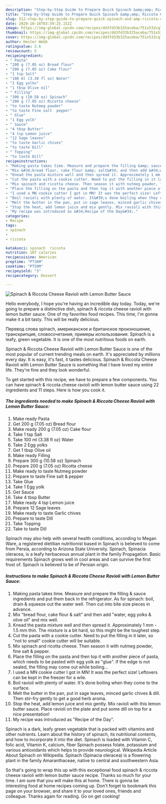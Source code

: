 ```yaml
---
description: "Step-by-Step Guide to Prepare Quick Spinach &amp;amp; Riccota Cheese Ravioli with Lemon Butter Sauce"
title: "Step-by-Step Guide to Prepare Quick Spinach &amp;amp; Riccota Cheese Ravioli with Lemon Butter Sauce"
slug: 512-step-by-step-guide-to-prepare-quick-spinach-and-amp-riccota-cheese-ravioli-with-lemon-butter-sauce
date: 2020-10-16T03:59:25.152Z
image: https://img-global.cpcdn.com/recipes/d43fd33b325aceba/751x532cq70/spinach-riccota-cheese-ravioli-with-lemon-butter-sauce-recipe-main-photo.jpg
thumbnail: https://img-global.cpcdn.com/recipes/d43fd33b325aceba/751x532cq70/spinach-riccota-cheese-ravioli-with-lemon-butter-sauce-recipe-main-photo.jpg
cover: https://img-global.cpcdn.com/recipes/d43fd33b325aceba/751x532cq70/spinach-riccota-cheese-ravioli-with-lemon-butter-sauce-recipe-main-photo.jpg
author: Hester Webb
ratingvalue: 3.6
reviewcount: 5
recipeingredient:
- " Pasta"
- "200 g (7.05 oz) Bread flour"
- "200 g (7.05 oz) Cake flour"
- "1 tsp Salt"
- "100 ml (3.38 fl oz) Water"
- "2 Egg yolks"
- "1 tbsp Olive oil"
- " Filling"
- "300 g (10.58 oz) Spinach"
- "200 g (7.05 oz) Ricotta cheese"
- "to taste Nutmeg powder"
- "to taste Fine salt  pepper"
- " Glue"
- "1 Egg yolk"
- " Sauce"
- "4 tbsp Butter"
- "4 tsp Lemon juice"
- "12 Sage leaves"
- "to taste Garlic chives"
- "to taste Dill"
- " Topping"
- "to taste Dill"
recipeinstructions:
- "Making pasta takes time. Measure and prepare the filling &amp; sauce ingredients and put them back in the refrigerator. As for spinach: boil, drain &amp; squeeze out the water well. Then cut into bite size pieces in advance."
- "Mix &#34;bread flour, cake flour &amp; salt&#34; and then add &#34;water, egg yolks &amp; olive oil&#34; and mix well."
- "Knead the pasta mixture well and then spread it. Approximately 1 mm - 1.5 mm thin. The mixture is a bit hard, so this might be the toughest step."
- "Cut the pasta with a cookie cutter. Need to put the filling in it later, so &#34;not to small&#34; cookie cutter will be suitable."
- "Mix spinach and ricotta cheese. Then season it with nutmeg powder, fine salt &amp; pepper."
- "Place the filling on the pasta and then top it with another piece of pasta, which needs to be pasted with egg yolk as &#34;glue&#34;. If the edge is not sealed, the filling may come out while boiling..."
- "I used a MN cookie cutter I got in MN! It was the perfect size! Leftovers can be kept in the freezer for a wile."
- "Boil ravioli with plenty of water. It&#39;s done boiling when they come to the surface."
- "Melt the butter in the pan, put in sage leaves, minced garlic chives &amp; dill. Then stir-fry gently to get a good herb aroma."
- "Stop the heat, add lemon juice and mix gently. Mix ravioli with this lemon butter sauce. Place ravioli on the plate and put some dill on top for a nice presentation!"
- "My recipe was introduced as &#34;Recipe of the Day&#34;."
categories:
- Recipe
tags:
- spinach
- 
- riccota

katakunci: spinach  riccota 
nutrition: 107 calories
recipecuisine: American
preptime: "PT36M"
cooktime: "PT59M"
recipeyield: "3"
recipecategory: Dessert

---
```



![Spinach &amp; Riccota Cheese Ravioli with Lemon Butter Sauce](https://img-global.cpcdn.com/recipes/d43fd33b325aceba/751x532cq70/spinach-riccota-cheese-ravioli-with-lemon-butter-sauce-recipe-main-photo.jpg)

Hello everybody, I hope you're having an incredible day today. Today, we're going to prepare a distinctive dish, spinach &amp; riccota cheese ravioli with lemon butter sauce. One of my favorites food recipes. This time, I'm gonna make it a bit tasty. This will be really delicious.

Перевод слова spinach, американское и британское произношение, транскрипция, словосочетания, примеры использования. Spinach is a leafy, green vegetable. It is one of the most nutritious foods on earth.

Spinach &amp; Riccota Cheese Ravioli with Lemon Butter Sauce is one of the most popular of current trending meals on earth. It's appreciated by millions every day. It is easy, it's fast, it tastes delicious. Spinach &amp; Riccota Cheese Ravioli with Lemon Butter Sauce is something that I have loved my entire life. They're fine and they look wonderful.


To get started with this recipe, we have to prepare a few components. You can have spinach &amp; riccota cheese ravioli with lemon butter sauce using 22 ingredients and 11 steps. Here is how you cook it.

<!--inarticleads1-->

##### The ingredients needed to make Spinach &amp; Riccota Cheese Ravioli with Lemon Butter Sauce:

1. Make ready  Pasta
1. Get 200 g (7.05 oz) Bread flour
1. Make ready 200 g (7.05 oz) Cake flour
1. Take 1 tsp Salt
1. Take 100 ml (3.38 fl oz) Water
1. Take 2 Egg yolks
1. Get 1 tbsp Olive oil
1. Make ready  Filling
1. Prepare 300 g (10.58 oz) Spinach
1. Prepare 200 g (7.05 oz) Ricotta cheese
1. Make ready to taste Nutmeg powder
1. Prepare to taste Fine salt &amp; pepper
1. Take  Glue
1. Take 1 Egg yolk
1. Get  Sauce
1. Take 4 tbsp Butter
1. Make ready 4 tsp Lemon juice
1. Prepare 12 Sage leaves
1. Make ready to taste Garlic chives
1. Prepare to taste Dill
1. Take  Topping
1. Take to taste Dill


Spinach may also help with several health conditions, according to Megan Ware, a registered dietitian nutritionist based in Spinach is believed to come from Persia, according to Arizona State University. Spinach, Spinacia oleracea, is a leafy herbaceous annual plant in the family Propagation. Basic requirements Spinach grows well in cool areas and can survive the first frost of. Spinach is believed to be of Persian origin. 

<!--inarticleads2-->

##### Instructions to make Spinach &amp; Riccota Cheese Ravioli with Lemon Butter Sauce:

1. Making pasta takes time. Measure and prepare the filling &amp; sauce ingredients and put them back in the refrigerator. As for spinach: boil, drain &amp; squeeze out the water well. Then cut into bite size pieces in advance.
1. Mix &#34;bread flour, cake flour &amp; salt&#34; and then add &#34;water, egg yolks &amp; olive oil&#34; and mix well.
1. Knead the pasta mixture well and then spread it. Approximately 1 mm - 1.5 mm thin. The mixture is a bit hard, so this might be the toughest step.
1. Cut the pasta with a cookie cutter. Need to put the filling in it later, so &#34;not to small&#34; cookie cutter will be suitable.
1. Mix spinach and ricotta cheese. Then season it with nutmeg powder, fine salt &amp; pepper.
1. Place the filling on the pasta and then top it with another piece of pasta, which needs to be pasted with egg yolk as &#34;glue&#34;. If the edge is not sealed, the filling may come out while boiling...
1. I used a MN cookie cutter I got in MN! It was the perfect size! Leftovers can be kept in the freezer for a wile.
1. Boil ravioli with plenty of water. It&#39;s done boiling when they come to the surface.
1. Melt the butter in the pan, put in sage leaves, minced garlic chives &amp; dill. Then stir-fry gently to get a good herb aroma.
1. Stop the heat, add lemon juice and mix gently. Mix ravioli with this lemon butter sauce. Place ravioli on the plate and put some dill on top for a nice presentation!
1. My recipe was introduced as &#34;Recipe of the Day&#34;.


Spinach is a dark, leafy green vegetable that is packed with vitamins and other nutrients. Learn about the history of spinach, its nutritional contents, and how to incorporate it into the diet. Spinach is loaded with Vitamin C, folic acid, Vitamin K, calcium, fiber Spinach possess folate, potassium and various antioxidants which helps to provide neurological. Wikipedia Article About Spinach on Wikipedia. Spinach (Spinacia oleracea) is a flowering plant in the family Amaranthaceae, native to central and southwestern Asia. 

So that's going to wrap this up with this exceptional food spinach &amp; riccota cheese ravioli with lemon butter sauce recipe. Thanks so much for your time. I am sure that you will make this at home. There is gonna be interesting food at home recipes coming up. Don't forget to bookmark this page on your browser, and share it to your loved ones, friends and colleague. Thanks again for reading. Go on get cooking!
